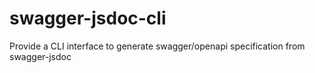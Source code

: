# swagger-jsdoc-cli
Provide a CLI interface to generate swagger/openapi specification from swagger-jsdoc
